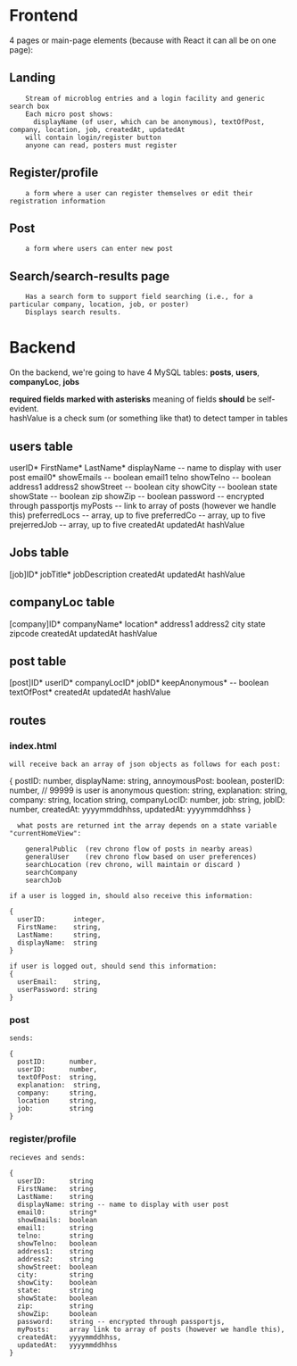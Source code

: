 # Frontend

4 pages or main-page elements (because with React it can all be on one page):

## Landing

    	Stream of microblog entries and a login facility and generic search box
    	Each micro post shows:
    	  displayName (of user, which can be anonymous), textOfPost, company, location, job, createdAt, updatedAt
        will contain login/register button
        anyone can read, posters must register

## Register/profile

    	a form where a user can register themselves or edit their registration information

## Post

    	a form where users can enter new post

## Search/search-results page

    	Has a search form to support field searching (i.e., for a particular company, location, job, or poster)
    	Displays search results.

# Backend

On the backend, we're going to have 4 MySQL tables: **posts**, **users**, **companyLoc**, **jobs**

**required fields marked with asterisks**
meaning of fields **should** be self-evident.  
 hashValue is a check sum (or something like that) to detect tamper in tables

## users table

userID*
FirstName*
LastName*
displayName -- name to display with user post
email0*
showEmails -- boolean
email1
telno
showTelno -- boolean
address1
address2
showStreet -- boolean
city
showCity -- boolean
state
showState -- boolean
zip
showZip -- boolean
password -- encrypted through passportjs
myPosts -- link to array of posts (however we handle this)
preferredLocs -- array, up to five
preferredCo -- array, up to five
prejerredJob -- array, up to five
createdAt
updatedAt
hashValue

## Jobs table

[job]ID*
jobTitle*
jobDescription
createdAt
updatedAt
hashValue

## companyLoc table

[company]ID*
companyName*
location*
address1
address2
city
state
zipcode
createdAt
updatedAt
hashValue

## post table

[post]ID*
userID*
companyLocID*
jobID*
keepAnonymous* -- boolean
textOfPost*
createdAt
updatedAt
hashValue

## routes

### index.html

    will receive back an array of json objects as follows for each post:

{
  postID: number,
  displayName: string,
  annoymousPost: boolean,
  posterID: number,  // 99999 is user is anonymous
  question: string,
  explanation: string,
  company: string,
  location string,
  companyLocID: number,
  job: string,
  jobID: number,
  createdAt: yyyymmddhhss,
  updatedAt: yyyymmddhhss
}

      what posts are returned int the array depends on a state variable "currentHomeView":

        generalPublic  (rev chrono flow of posts in nearby areas)
        generalUser    (rev chrono flow based on user preferences)
        searchLocation (rev chrono, will maintain or discard )
        searchCompany  
        searchJob

    if a user is logged in, should also receive this information:

    {
      userID:       integer,
      FirstName:    string,
      LastName:     string,
      displayName:  string
    }

    if user is logged out, should send this information:
    {
      userEmail:    string,
      userPassword: string
    }

### post

    sends:

    {
      postID:      number,
      userID:      number,
      textOfPost:  string,
      explanation:  string,
      company:     string,
      location     string,
      job:         string
    }

### register/profile

    recieves and sends:

    {
      userID:      string
      FirstName:   string
      LastName:    string
      displayName: string -- name to display with user post
      email0:      string*
      showEmails:  boolean
      email1:      string
      telno:       string
      showTelno:   boolean
      address1:    string
      address2:    string
      showStreet:  boolean
      city:        string
      showCity:    boolean
      state:       string
      showState:   boolean
      zip:         string
      showZip:     boolean
      password:    string -- encrypted through passportjs,
      myPosts:     array link to array of posts (however we handle this),
      createdAt:   yyyymmddhhss,
      updatedAt:   yyyymmddhhss
    }
